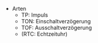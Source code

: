 - Arten 
	- TP: Impuls 
	- TON: Einschaltverzögerung 
	- TOF: Ausschaltverzögerung 
	- (RTC: Echtzeituhr) 